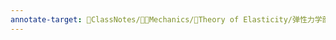 ```yaml
---
annotate-target: 📘ClassNotes/👨‍🔧Mechanics/🔨Theory of Elasticity/弹性力学部分/第六章：平面问题/补充/平面问题的按位移解法和按应力解法.pdf
---
```

